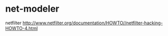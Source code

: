 net-modeler
===========

netfilter http://www.netfilter.org/documentation/HOWTO//netfilter-hacking-HOWTO-4.html
